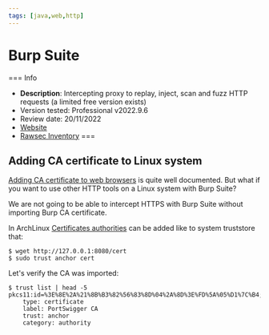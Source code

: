 ```yaml
---
tags: [java,web,http]
---
```

# Burp Suite

=== Info
- **Description**: Intercepting proxy to replay, inject, scan and fuzz HTTP requests (a limited free version exists)
- Version tested: Professional v2022.9.6
- Review date: 20/11/2022
- [Website](https://portswigger.net/burp/)
- [Rawsec Inventory](https://inventory.raw.pm/tools.html#Burp%20Suite)
===

## Adding CA certificate to Linux system

[Adding CA certificate to web browsers](https://portswigger.net/burp/documentation/desktop/external-browser-config/certificate) is quite well documented. But what if you want to use other HTTP tools on a Linux system with Burp Suite?

We are not going to be able to intercept HTTPS with Burp Suite without importing Burp CA certificate.

In ArchLinux [Certificates authorities](https://wiki.archlinux.org/title/Transport_Layer_Security#Certificate_authorities) can be added like to system truststore that:

```
$ wget http://127.0.0.1:8080/cert
$ sudo trust anchor cert
```

Let's verify the CA was imported:

```
$ trust list | head -5
pkcs11:id=%3E%8E%2A%21%8B%B3%82%56%83%8D%04%2A%8D%3E%FD%5A%05%D1%7C%B4;type=cert
    type: certificate
    label: PortSwigger CA
    trust: anchor
    category: authority
```


